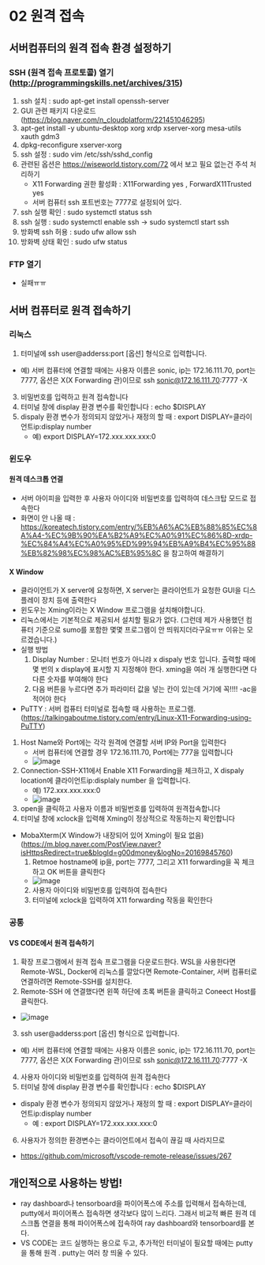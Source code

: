 # 02 원격 접속
## 서버컴퓨터의 원격 접속 환경 설정하기
### SSH (원격 접속 프로토콜) 열기 (http://programmingskills.net/archives/315)
1. ssh 설치 : sudo apt-get install openssh-server
2. GUI 관련 패키지 다운로드 (https://blog.naver.com/n_cloudplatform/221451046295)
  1. apt-get install -y ubuntu-desktop xorg xrdp xserver-xorg mesa-utils xauth gdm3 
  2. dpkg-reconfigure xserver-xorg
3. ssh 설정 : sudo vim /etc/ssh/sshd_config
  1. 관련된 옵션은 https://wiseworld.tistory.com/72 에서 보고 필요 없는건 주석 처리하기
      - X11 Forwarding 권한 활성화 : X11Forwarding yes , ForwardX11Trusted yes
      - 서버 컴퓨터 ssh 포트번호는 7777로 설정되어 있다.
  2. ssh 실행 확인 : sudo systemctl status ssh
  3. ssh 실행 : sudo systemctl enable ssh -> sudo systemctl start ssh
  4. 방화벽 ssh 허용 : sudo ufw allow ssh
  5. 방화벽 상태 확인 : sudo ufw status
### FTP 열기
- 실패ㅠㅠ

## 서버 컴퓨터로 원격 접속하기
### 리눅스
1. 터미널에 ssh user@adderss:port [옵션] 형식으로 입력합니다.
  - 예) 서버 컴퓨터에 연결할 때에는 사용자 이름은 sonic, ip는 172.16.111.70, port는 7777, 옵션은 X(X Forwarding 관)이므로 ssh sonic@172.16.111.70:7777 -X
3. 비밀번호를 입력하고 원격 접속합니다
4. 터미널 창에 display 환경 변수를 확인합니다 : echo $DISPLAY
5. dispaly 환경 변수가 정의되지 않았거나 재정의 할 때 : export DISPLAY=클라이언트ip:display number
   - 예) export DISPLAY=172.xxx.xxx.xxx:0
### 윈도우
#### 원격 데스크톱 연결
- 서버 아이피을 입력한 후 사용자 아이디와 비밀번호를 입력하여 데스크탑 모드로 접속한다
- 화면이 안 나올 때 : https://koreatech.tistory.com/entry/%EB%A6%AC%EB%88%85%EC%8A%A4-%EC%9B%90%EA%B2%A9%EC%A0%91%EC%86%8D-xrdp-%EC%84%A4%EC%A0%95%ED%99%94%EB%A9%B4%EC%95%88%EB%82%98%EC%98%AC%EB%95%8C 을 참고하여 해결하기
#### X Window
- 클라이언트가 X server에 요청하면, X server는 클라이언트가 요청한 GUI을 디스플레이 장치 등에 출력한다
- 윈도우는 Xming이라는 X Window 프로그램을 설치해야합니다. 
- 리눅스에서는 기본적으로 제공되서 설치할 필요가 없다. (그런데 제가 사용했던 컴퓨터 기준으로 sumo를 포함한 몇몇 프로그램이 안 띄워지더라구요ㅠㅠ 이유는 모르겠습니다.)
- 실행 방법
  1. Display Number : 모니터 번호가 아니랴 x dispaly 번호 입니다. 출력할 때에 몇 번의 x display에 표시할 지 지정해야 한다. xming을 여러 개 실행한다면 다 다른 숫자를 부여해야 한다
  2. 다음 버튼을 누르다면 추가 파라미터 값을 넣는 칸이 있는데 거기에 꼭!!!! -ac을 적어야 한다
-  PuTTY : 서버 컴퓨터 터미널로 접속할 때 사용하는 프로그램. (https://talkingaboutme.tistory.com/entry/Linux-X11-Forwarding-using-PuTTY)
  1. Host Name와 Port에는 각각 원격에 연결할 서버 IP와 Port을 입력한다
      - 서버 컴퓨터에 연결할 경우 172.16.111.70, Port에는 777을 입력합니다
      - ![image](https://user-images.githubusercontent.com/58590260/148891994-df5fb94e-ad1f-4c59-9d17-bf4ba1390d11.png)
  2. Connection-SSH-X11에서 Enable X11 Forwarding을 체크하고, X dispaly location에 클라이언트ip:displaly number 을 입력합니다.
      - 예) 172.xxx.xxx.xxx:0
      - ![image](https://user-images.githubusercontent.com/58590260/148892162-c105d528-9aae-4ea1-ba32-8f2003f566a1.png)
  3. open을 클릭하고 사용자 이름과 비밀번호를 입력하여 원격접속합니다
  4. 터미널 창에 xclock을 입력해 Xming이 정상적으로 작동하는지 확인합니다
- MobaXterm(X Window가 내장되어 있어 Xming이 필요 없음) (https://m.blog.naver.com/PostView.naver?isHttpsRedirect=true&blogId=g00dmoney&logNo=20169845760)
  1. Retmoe hostname에 ip을, port는 7777, 그리고 X11 forwarding을 꼭 체크하고 OK 버튼을 클릭한다
    - ![image](https://user-images.githubusercontent.com/58590260/148894372-90ccb779-624c-43fd-9c3a-793615a28841.png)
  2. 사용자 아이디와 비밀번호를 입력하여 접속한다
  3. 터미널에 xclock을 입력하여 X11 forwarding 작동을 확인한다
### 공통
#### VS CODE에서 원격 접속하기
1. 확장 프로그램에서 원격 접속 프로그램을 다운로드한다. WSL을 사용한다면 Remote-WSL, Docker에 리눅스를 깔았다면 Remote-Container, 서버 컴퓨터로 연결하려면 Remote-SSH를 설치한다.
2. Remote-SSH 에 연결했다면 왼쪽 하단에 초록 버튼을 클릭하고 Coneect Host를 클릭한다.
  - ![image](https://user-images.githubusercontent.com/58590260/148892233-ca720892-05ac-4abe-84cc-28f98087d6fe.png)
3. ssh user@adderss:port [옵션] 형식으로 입력합니다.
  - 예) 서버 컴퓨터에 연결할 때에는 사용자 이름은 sonic, ip는 172.16.111.70, port는 7777, 옵션은 X(X Forwarding 관)이므로 ssh sonic@172.16.111.70:7777 -X
4. 사용자 아이디와 비밀번호를 입력하여 원격 접속한다
5. 터미널 창에 display 환경 변수를 확인합니다 : echo $DISPLAY
  - dispaly 환경 변수가 정의되지 않았거나 재정의 할 때 : export DISPLAY=클라이언트ip:display number
    - 예 : export DISPLAY=172.xxx.xxx.xxx:0
6. 사용자가 정의한 환경변수는 클라이언트에서 접속이 끊길 때 사라지므로
  - https://github.com/microsoft/vscode-remote-release/issues/267
## 개인적으로 사용하는 방법!
- ray dashboard나 tensorboard을 파이어폭스에 주소를 입력해서 접속하는데, putty에서 파이어폭스 접속하면 생각보다 많이 느리다. 그래서 비교적 빠른 원격 데스크톱 연결을 통해 파이어폭스에 접속하여 ray dashboard와 tensorboard를 본다.
- VS CODE는 코드 실행하는 용으로 두고, 추가적인 터미널이 필요할 때에는 putty을 통해 원격 . putty는 여러 창 띄울 수 있다.


